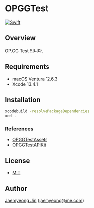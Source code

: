 #  OPGGTest

[![Swift](https://github.com/jaemyeong/OPGGTest/actions/workflows/swift.yml/badge.svg)](https://github.com/jaemyeong/OPGGTest/actions/workflows/swift.yml)

## Overview

OP.GG Test 입니다.

## Requirements

- macOS Ventura 12.6.3
- Xcode 13.4.1

## Installation

```bash
xcodebuild -resolvePackageDependencies
xed .
```

### References

- [OPGGTestAssets](https://github.com/jaemyeong/OPGGTestAssets)
- [OPGGTestAPIKit](https://github.com/jaemyeong/OPGGTestAPIKit)

## License

- [MIT](LICENSE)

## Author

[Jaemyeong Jin](https://github.com/jaemyeong) ([jaemyeong@me.com](mailto:jaemyeong@me.com))
